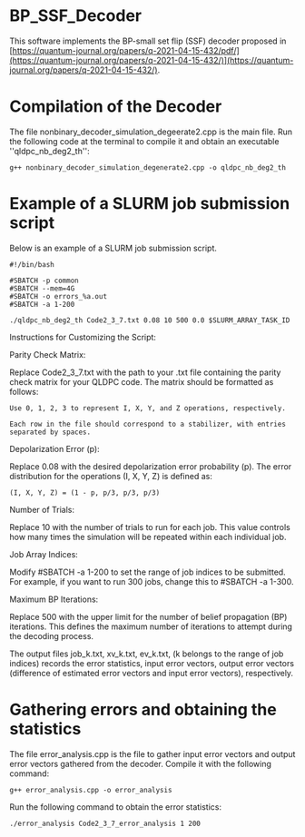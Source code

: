 # BP_SSF_Decoder
This software implements the BP-small set flip (SSF) decoder proposed in [https://quantum-journal.org/papers/q-2021-04-15-432/pdf/](https://quantum-journal.org/papers/q-2021-04-15-432/)](https://quantum-journal.org/papers/q-2021-04-15-432/).

# Compilation of the Decoder
The file nonbinary_decoder_simulation_degeerate2.cpp is the main file. Run the following code at the terminal to compile it and obtain an executable ''qldpc_nb_deg2_th'':
```
g++ nonbinary_decoder_simulation_degenerate2.cpp -o qldpc_nb_deg2_th
```

# Example of a SLURM job submission script 
Below is an example of a SLURM job submission script. 
```
#!/bin/bash

#SBATCH -p common
#SBATCH --mem=4G
#SBATCH -o errors_%a.out
#SBATCH -a 1-200

./qldpc_nb_deg2_th Code2_3_7.txt 0.08 10 500 0.0 $SLURM_ARRAY_TASK_ID
```

Instructions for Customizing the Script:

Parity Check Matrix:

  Replace Code2_3_7.txt with the path to your .txt file containing the parity check matrix for your QLDPC code. The matrix should be formatted as follows:

    Use 0, 1, 2, 3 to represent I, X, Y, and Z operations, respectively.

    Each row in the file should correspond to a stabilizer, with entries separated by spaces.

Depolarization Error (p):

  Replace 0.08 with the desired depolarization error probability (p). The error distribution for the operations (I, X, Y, Z) is defined as:

    (I, X, Y, Z) = (1 - p, p/3, p/3, p/3)

Number of Trials:

  Replace 10 with the number of trials to run for each job. This value controls how many times the simulation will be repeated within each individual job.

Job Array Indices:

  Modify #SBATCH -a 1-200 to set the range of job indices to be submitted. For example, if you want to run 300 jobs, change this to #SBATCH -a 1-300.

Maximum BP Iterations:

  Replace 500 with the upper limit for the number of belief propagation (BP) iterations. This defines the maximum number of iterations to attempt during the decoding process.

The output files job_k.txt, xv_k.txt, ev_k.txt, (k belongs to the range of job indices) records the error statistics, input error vectors, output error vectors (difference of estimated error vectors and input error vectors), respectively.

# Gathering errors and obtaining the statistics
The file error_analysis.cpp is the file to gather input error vectors and output error vectors gathered from the decoder. Compile it with the following command:
```
g++ error_analysis.cpp -o error_analysis
```
Run the following command to obtain the error statistics:
```
./error_analysis Code2_3_7_error_analysis 1 200
```

